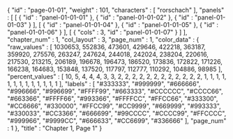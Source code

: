 {
  "id" : "page-01-01",
  "weight" : 101,
  "characters" : [
    "rorschach"
  ],
  "panels" : [
    [
      {
        "id" : "panel-01-01-01"
      },
      {
        "id" : "panel-01-01-02"
      },
      {
        "id" : "panel-01-01-03"
      }
    ],
    [
      {
        "id" : "panel-01-01-04"
      },
      {
        "id" : "panel-01-01-05"
      },
      {
        "id" : "panel-01-01-06"
      }
    ],
    [
      {
        "cols" : 3,
        "id" : "panel-01-01-07"
      }
    ]
  ],
  "chapter_num" : 1,
  "col_layout" : 3,
  "page_num" : 1,
  "color_data" : {
    "raw_values" : [
      1030653,
      552836,
      473601,
      429646,
      422218,
      363187,
      359920,
      275576,
      263247,
      247624,
      244018,
      242024,
      238204,
      220616,
      217530,
      213215,
      206189,
      196678,
      196473,
      186520,
      173836,
      172822,
      171226,
      166238,
      164683,
      153848,
      137520,
      117797,
      112777,
      110292,
      104886,
      98985
    ],
    "percent_values" : [
      10,
      5,
      4,
      4,
      4,
      3,
      3,
      2,
      2,
      2,
      2,
      2,
      2,
      2,
      2,
      2,
      2,
      2,
      2,
      1,
      1,
      1,
      1,
      1,
      1,
      1,
      1,
      1,
      1,
      1,
      1,
      1
    ],
    "labels" : [
      "#333333",
      "#999999",
      "#666666",
      "#996666",
      "#996699",
      "#FFFF99",
      "#663333",
      "#CCCCCC",
      "#CCCC66",
      "#663366",
      "#FFFF66",
      "#993366",
      "#FFFFCC",
      "#FFCC66",
      "#333300",
      "#CC6666",
      "#330000",
      "#FFCC99",
      "#CC9999",
      "#669999",
      "#993333",
      "#330033",
      "#CC3366",
      "#666699",
      "#99CCCC",
      "#CCCC99",
      "#FFCCCC",
      "#999966",
      "#9999CC",
      "#666633",
      "#CC6699",
      "#336666"
    ],
    "page_num" : 1
  },
  "title" : "Chapter 1, Page 1"
}
